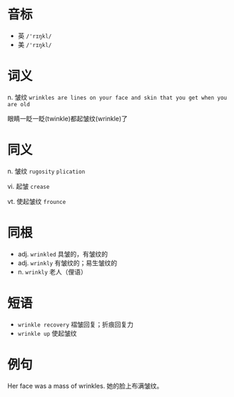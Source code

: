 # 音标

- 英 `/'rɪŋkl/`
- 美 `/'rɪŋkl/`

# 词义

n. 皱纹
`wrinkles are lines on your face and skin that you get when you are old`



眼睛一眨一眨(twinkle)都起皱纹(wrinkle)了

# 同义

n. 皱纹
`rugosity` `plication`

vi. 起皱
`crease`

vt. 使起皱纹
`frounce`

# 同根

- adj. `wrinkled` 具皱的，有皱纹的
- adj. `wrinkly` 有皱纹的；易生皱纹的
- n. `wrinkly` 老人（俚语）

# 短语

- `wrinkle recovery` 褶皱回复；折痕回复力
- `wrinkle up` 使起皱纹

# 例句

Her face was a mass of wrinkles.
她的脸上布满皱纹。



